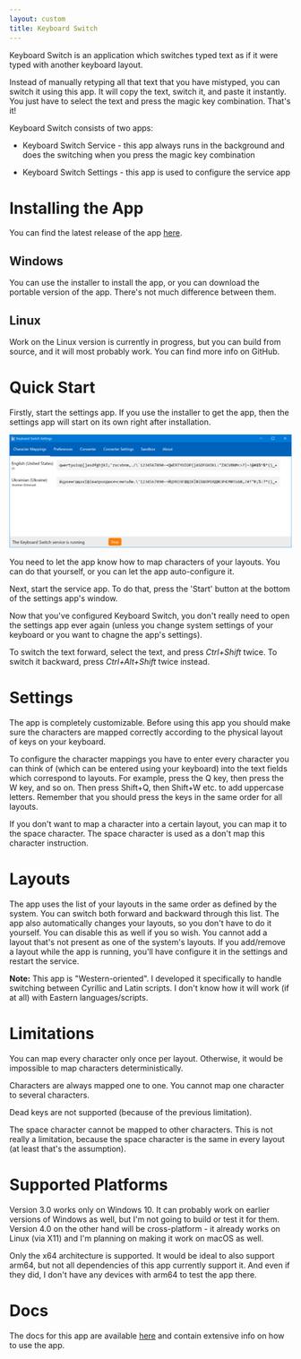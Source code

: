 ```yaml
---
layout: custom
title: Keyboard Switch
---
```


Keyboard Switch is an application which switches typed text as if it were typed with another keyboard layout.

Instead of manually retyping all that text that you have mistyped, you can switch it using this app. It will copy the
text, switch it, and paste it instantly. You just have to select the text and press the magic key combination.
That's it!

Keyboard Switch consists of two apps:

- Keyboard Switch Service - this app always runs in the background and does the switching when you press the magic key
combination

- Keyboard Switch Settings - this app is used to configure the service app

# Installing the App

You can find the latest release of the app [here](https://github.com/TolikPylypchuk/KeyboardSwitch/releases).

## Windows

You can use the installer to install the app, or you can download the portable version of the app. There's not much
difference between them.

## Linux

Work on the Linux version is currently in progress, but you can build from source, and it will most probably work. You
can find more info on GitHub.

# Quick Start

Firstly, start the settings app. If you use the installer to get the app, then the settings app will start on its own
right after installation.

![App screen](/assets/images/app-screen.png)

You need to let the app know how to map characters of your layouts. You can do that yourself, or you can let the app
auto-configure it.

Next, start the service app. To do that, press the 'Start' button at the bottom of the settings app's window.

Now that you've configured Keyboard Switch, you don't really need to open the settings app ever again (unless you
change system settings of your keyboard or you want to chagne the app's settings).

To switch the text forward, select the text, and press _Ctrl+Shift_ twice. To switch it backward, press _Ctrl+Alt+Shift_
twice instead.

# Settings

The app is completely customizable. Before using this app you should make sure the characters are mapped correctly
according to the physical layout of keys on your keyboard.

To configure the character mappings you have to enter every character you can think of (which can be entered using
your keyboard) into the text fields which correspond to layouts. For example, press the Q key, then press the W key,
and so on. Then press Shift+Q, then Shift+W etc. to add uppercase letters. Remember that you should press the keys in
the same order for all layouts.

If you don't want to map a character into a certain layout, you can map it to the space character. The space character
is used as a don't map this character instruction.

# Layouts

The app uses the list of your layouts in the same order as defined by the system. You can switch both forward and
backward through this list. The app also automatically changes your layouts, so you don't have to do it yourself. You
can disable this as well if you so wish. You cannot add a layout that's not present as one of the system's layouts. If
you add/remove a layout while the app is running, you'll have configure it in the settings and restart the service.

**Note:** This app is "Western-oriented". I developed it specifically to handle switching between Cyrillic and Latin
scripts. I don't know how it will work (if at all) with Eastern languages/scripts.

# Limitations

You can map every character only once per layout. Otherwise, it would be impossible to map characters deterministically.

Characters are always mapped one to one. You cannot map one character to several characters.

Dead keys are not supported (because of the previous limitation).

The space character cannot be mapped to other characters. This is not really a limitation, because the space character
is the same in every layout (at least that's the assumption).

# Supported Platforms

Version 3.0 works only on Windows 10. It can probably work on earlier versions of Windows as well, but I'm not going to
build or test it for them. Version 4.0 on the other hand will be cross-platform - it already works on Linux (via X11)
and I'm planning on making it work on macOS as well.

Only the x64 architecture is supported. It would be ideal to also support arm64, but not all dependencies of this app
currently support it. And even if they did, I don't have any devices with arm64 to test the app there.

# Docs

The docs for this app are available [here](https://docs.keyboardswitch.tolik.io) and contain extensive info on how to use
the app.
